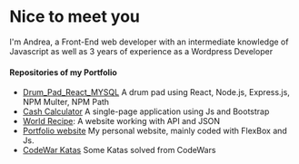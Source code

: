 ####
Nice to meet you<br>
================
I'm Andrea, a Front-End web developer with an intermediate knowledge of Javascript as well as 3 years of experience as a Wordpress Developer
#### Repositories of my Portfolio
- [Drum_Pad_React_MYSQL](https://github.com/Andrea-vicari/) A drum pad using React, Node.js, Express.js, NPM Multer, NPM Path
- [Cash Calculator](https://github.com/Andrea-vicari/Cash_register) A single-page application using Js and Bootstrap
- [World Recipe](https://github.com/Andrea-vicari/WorldRecipe): A website working with API and JSON
- [Portfolio website](https://github.com/Andrea-vicari/Porfortlio-website) My personal website, mainly coded with FlexBox and Js.
- [CodeWar Katas](https://github.com/Andrea-vicari/Codewars-Katas) Some Katas solved from CodeWars
